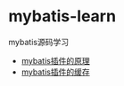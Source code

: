 # mybatis-learn
mybatis源码学习
- [mybatis插件的原理](https://github.com/lhz1165/mybatis-learn/blob/master/Mybatis%E6%8F%92%E4%BB%B6.md)
- [mybatis插件的缓存](https://github.com/lhz1165/mybatis-learn/blob/master/Mybatis%E7%9A%84%E7%BC%93%E5%AD%98%EF%BC%88%E4%B8%80%E7%BA%A7%E5%92%8C%E4%BA%8C%E7%BA%A7%EF%BC%89.md)
